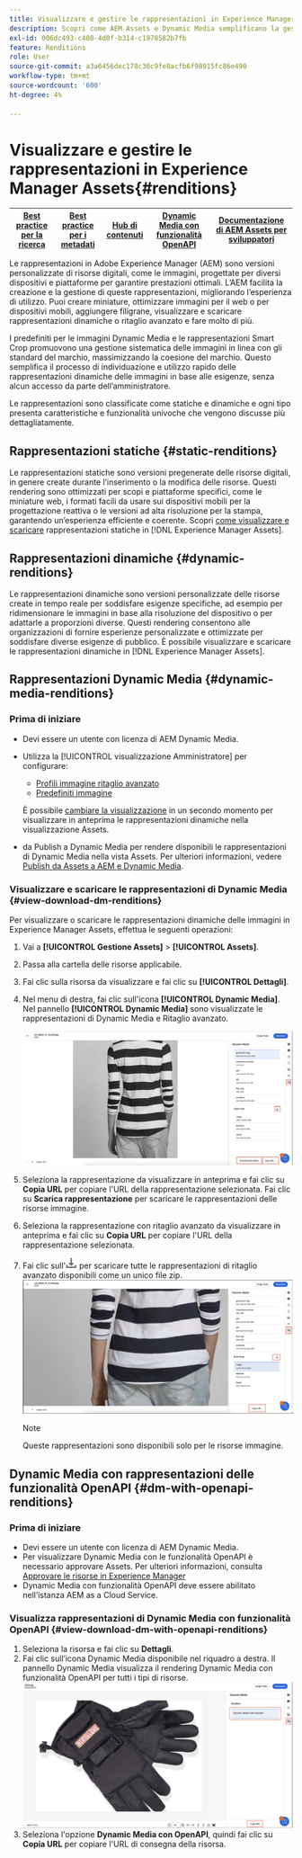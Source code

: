 ```yaml
---
title: Visualizzare e gestire le rappresentazioni in Experience Manager Assets
description: Scopri come AEM Assets e Dynamic Media semplificano la gestione efficace delle immagini con rappresentazioni statiche e dinamiche.
exl-id: 006dc493-c400-4d0f-b314-c1978582b7fb
feature: Renditions
role: User
source-git-commit: a3a6456dec178c36c9fe8acfb6f98915fc86e490
workflow-type: tm+mt
source-wordcount: '600'
ht-degree: 4%

---
```


# Visualizzare e gestire le rappresentazioni in Experience Manager Assets{#renditions}

| [Best practice per la ricerca](/help/assets/search-best-practices.md) | [Best practice per i metadati](/help/assets/metadata-best-practices.md) | [Hub di contenuti](/help/assets/product-overview.md) | [Dynamic Media con funzionalità OpenAPI](/help/assets/dynamic-media-open-apis-overview.md) | [Documentazione di AEM Assets per sviluppatori](https://developer.adobe.com/experience-cloud/experience-manager-apis/) |
| ------------- | --------------------------- |---------|----|-----|

Le rappresentazioni in Adobe Experience Manager (AEM) sono versioni personalizzate di risorse digitali, come le immagini, progettate per diversi dispositivi e piattaforme per garantire prestazioni ottimali. L’AEM facilita la creazione e la gestione di queste rappresentazioni, migliorando l’esperienza di utilizzo. Puoi creare miniature, ottimizzare immagini per il web o per dispositivi mobili, aggiungere filigrane, visualizzare e scaricare rappresentazioni dinamiche o ritaglio avanzato e fare molto di più.

I predefiniti per le immagini Dynamic Media e le rappresentazioni Smart Crop promuovono una gestione sistematica delle immagini in linea con gli standard del marchio, massimizzando la coesione del marchio. Questo semplifica il processo di individuazione e utilizzo rapido delle rappresentazioni dinamiche delle immagini in base alle esigenze, senza alcun accesso da parte dell’amministratore.

Le rappresentazioni sono classificate come statiche e dinamiche e ogni tipo presenta caratteristiche e funzionalità univoche che vengono discusse più dettagliatamente.

## Rappresentazioni statiche {#static-renditions}

Le rappresentazioni statiche sono versioni pregenerate delle risorse digitali, in genere create durante l’inserimento o la modifica delle risorse. Questi rendering sono ottimizzati per scopi e piattaforme specifici, come le miniature web, i formati facili da usare sui dispositivi mobili per la progettazione reattiva o le versioni ad alta risoluzione per la stampa, garantendo un’esperienza efficiente e coerente.
Scopri [come visualizzare e scaricare](#view-dynamic-renditions) rappresentazioni statiche in [!DNL Experience Manager Assets].

## Rappresentazioni dinamiche {#dynamic-renditions}

Le rappresentazioni dinamiche sono versioni personalizzate delle risorse create in tempo reale per soddisfare esigenze specifiche, ad esempio per ridimensionare le immagini in base alla risoluzione del dispositivo o per adattarle a proporzioni diverse.
Questi rendering consentono alle organizzazioni di fornire esperienze personalizzate e ottimizzate per soddisfare diverse esigenze di pubblico. È possibile visualizzare e scaricare le rappresentazioni dinamiche in [!DNL Experience Manager Assets].

## Rappresentazioni Dynamic Media {#dynamic-media-renditions}

### Prima di iniziare

* Devi essere un utente con licenza di AEM Dynamic Media.
* Utilizza la [!UICONTROL visualizzazione Amministratore] per configurare:
   * [Profili immagine ritaglio avanzato](/help/assets/dynamic-media/image-profiles.md#creating-image-profiles)
   * [Predefiniti immagine](/help/assets/dynamic-media/managing-image-presets.md)

  È possibile [cambiare la visualizzazione](/help/assets/assets-view-introduction.md#how-to-access-assets-view) in un secondo momento per visualizzare in anteprima le rappresentazioni dinamiche nella visualizzazione Assets.
* da Publish a Dynamic Media per rendere disponibili le rappresentazioni di Dynamic Media nella vista Assets. Per ulteriori informazioni, vedere [Publish da Assets a AEM e Dynamic Media](https://experienceleague.adobe.com/en/docs/experience-manager-cloud-service/content/assets/assets-view/publish-assets-to-aem-and-dm).


### Visualizzare e scaricare le rappresentazioni di Dynamic Media {#view-download-dm-renditions}

Per visualizzare o scaricare le rappresentazioni dinamiche delle immagini in Experience Manager Assets, effettua le seguenti operazioni:

1. Vai a **[!UICONTROL Gestione Assets]** > **[!UICONTROL Assets]**.

1. Passa alla cartella delle risorse applicabile.

1. Fai clic sulla risorsa da visualizzare e fai clic su **[!UICONTROL Dettagli]**.

1. Nel menu di destra, fai clic sull&#39;icona **[!UICONTROL Dynamic Media]**. Nel pannello **[!UICONTROL Dynamic Media]** sono visualizzate le rappresentazioni di Dynamic Media e Ritaglio avanzato.

   ![rappresentazioni dinamiche](/help/assets/assets/dm-scene7-renditions.png)
   <!-- ![dynamic renditions](assets/preset_smart_crop_view.png) -->

1. Seleziona la rappresentazione da visualizzare in anteprima e fai clic su **Copia URL** per copiare l&#39;URL della rappresentazione selezionata. Fai clic su **Scarica rappresentazione** per scaricare le rappresentazioni delle risorse immagine.
1. Seleziona la rappresentazione con ritaglio avanzato da visualizzare in anteprima e fai clic su **Copia URL** per copiare l&#39;URL della rappresentazione selezionata.
1. Fai clic sull&#39;![icona di download](assets/do-not-localize/download-icon.png) per scaricare tutte le rappresentazioni di ritaglio avanzato disponibili come un unico file zip.
   ![icona di download](/help/assets/assets/smartcrop-rendition.png)

   >[!NOTE]
   >
   >Queste rappresentazioni sono disponibili solo per le risorse immagine.

## Dynamic Media con rappresentazioni delle funzionalità OpenAPI {#dm-with-openapi-renditions}

### Prima di iniziare

* Devi essere un utente con licenza di AEM Dynamic Media.
* Per visualizzare Dynamic Media con le funzionalità OpenAPI è necessario approvare Assets. Per ulteriori informazioni, consulta [Approvare le risorse in Experience Manager](/help/assets/approve-assets.md#copy-delivery-url-approved-assets)
* Dynamic Media con funzionalità OpenAPI deve essere abilitato nell’istanza AEM as a Cloud Service.

### Visualizza rappresentazioni di Dynamic Media con funzionalità OpenAPI {#view-download-dm-with-openapi-renditions}

1. Seleziona la risorsa e fai clic su **Dettagli**.
1. Fai clic sull’icona Dynamic Media disponibile nel riquadro a destra. Il pannello Dynamic Media visualizza il rendering Dynamic Media con funzionalità OpenAPI per tutti i tipi di risorse.
   ![icona di download](/help/assets/assets/dm-with-open-api-copy-url.png)
1. Seleziona l&#39;opzione **Dynamic Media con OpenAPI**, quindi fai clic su **Copia URL** per copiare l&#39;URL di consegna della risorsa.


